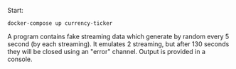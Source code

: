 Start:

```docker-compose up currency-ticker```

A program contains fake streaming data which generate by random every 5 second (by each streaming). 
It emulates 2 streaming, but after 130 seconds they will be closed using an "error" channel.
Output is provided in a console.